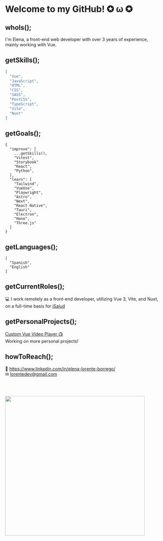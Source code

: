 # Welcome to my GitHub! ✪ ω ✪

## whoIs();

I'm Elena, a front-end web developer with over 3 years of experience, mainly working with Vue.

## getSkills();

```JSON
[
  "Vue",
  "JavaScript",
  "HTML",
  "CSS",
  "SASS",
  "PostCSS",
  "TypeScript",
  "Vite",
  "Nuxt"
]
```

## getGoals();

```JS
{
  "improve": [
    ...getSkills(),
    "Vitest",
    "Storybook"
    "React",
    "Python",
  ],
  "learn": [
    "Tailwind",
    "VueUse",
    "Playwright",
    "Astro",
    "Next",
    "React Native",
    "Tauri",
    "Electron",
    "Hono",
    "Three.js"
  ]
}
```

## getLanguages();

```JS
[
  "Spanish",
  "English"
]
```

## getCurrentRoles();

💻 I work remotely as a front-end developer, utilizing Vue 3, Vite, and Nuxt, on a full-time basis for [iSalud](https://www.doctori.com/)  

## getPersonalProjects();
[Custom Vue Video Player 📺](https://github.com/elena-lorente/vue-video-player)  
Working on more personal projects!

## howToReach();

🔗 https://www.linkedin.com/in/elena-lorente-borrego/  
✉ lorentedev@gmail.com  
  
<br />
<br />

[<img src="https://raw.githubusercontent.com/cat-milk/Anime-Girls-Holding-Programming-Books/master/VueJS/Renge_Miyauchi_VueJS.png" height="450" />](https://github.com/cat-milk/Anime-Girls-Holding-Programming-Books)
